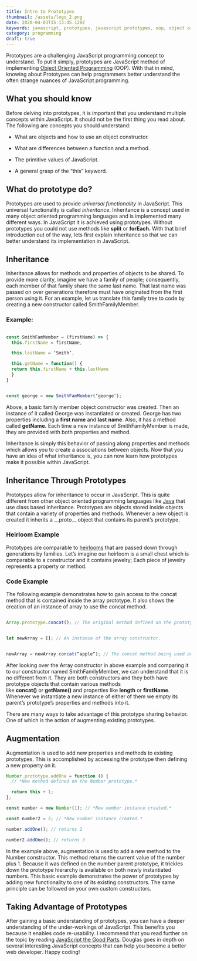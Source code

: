 ```yaml
---
title: Intro to Prototypes
thumbnail: /assets/logo_2.png
date: 2020-04-03T15:13:45.129Z
keywords: javascript, prototypes, javascript prototypes, oop, object oriented, programming, inheritance, augmentation
category: programming
draft: true
---
```


Prototypes are a challenging JavaScript programming concept to understand. To
put it simply, prototypes are JavaScript method of implementing [Object
Oriented
Programming](https://www.educative.io/blog/object-oriented-programming) (OOP).
With that in mind, knowing about Prototypes can help programmers better
understand the often strange nuances of JavaScript programming.

## What you should know

Before delving into prototypes, it is important that you understand multiple concepts within JavaScript. It should not be the first thing you read about. The following are concepts you should understand:

- What are objects and how to use an object constructor.

- What are differences between a function and a method.

- The primitive values of JavaScript.

- A general grasp of the “this” keyword.

## What do prototype do?

Prototypes are used to provide *universal functionality* in JavaScript. This universal functionality is called *inheritance*. Inheritance is a concept used in many object oriented programming languages and is implemented many different ways. In JavaScript it is achieved using prototypes. Without prototypes you could not use methods like **split** or **forEach.** With that brief introduction out of the way, lets first explain inheritance so that we can better understand its implementation in JavaScript.

## Inheritance

Inheritance allows for methods and properties of objects to be shared. To provide more clarity, imagine we have a family of people; consequently, each member of that family share the same last name. That last name was passed on over generations therefore must have originated from the first person using it. For an example, let us translate this family tree to code by creating a new constructor called SmithFamilyMember.

### Example:

```javascript

const SmithFamMember = (firstName) => {
  this.firstName = firstName,

  this.lastName = ‘Smith’,

  this.getName = function() {
  return this.firstName + this.lastName
  }
}


const george = new SmithFamMember(‘george’);

```

Above, a basic family member object constructor was created. Then an instance of it called George was instantiated or created. George has two properties including a **first name** and **last** **name**. Also, it has a method called **getName.** Each time a new instance of SmithFamilyMember is made, they are provided with both properties and method.

Inheritance is simply this behavior of passing along properties and methods which allows you to create a associations between objects. Now that you have an idea of what inheritance is, you can now learn how prototypes make it possible within JavaScript.

## Inheritance Through Prototypes

Prototypes allow for inheritance to occur in JavaScript. This is quite different from other object oriented programming languages like [Java](https://www.upwork.com/resources/java-vs-javascript-what-is-the-difference#:~:text=Java%20follows%20class%20based%20inheritance%E2%80%94a%20top%20down%2C%20hierarchical%2C,inherit%20directly%20from%20other%20objects.) that use class based inheritance. Prototypes are objects stored inside objects that contain a variety of properties and methods. Whenever a new object is created it inherits a \_\_proto\_\_ object that contains its parent’s prototype.

### Heirloom Example

Prototypes are comparable to [heirlooms](https://www.merriam-webster.com/dictionary/heirloom) that are passed down through generations by families. Let’s imagine our heirloom is a small chest which is comparable to a constructor and it contains jewelry; Each piece of jewelry represents a property or method.

### Code Example

The following example demonstrates how to gain access to the concat method that is contained inside the array prototype. It also shows the creation of an instance of array to use the concat method.

```javascript

Array.prototype.concat(); // The original method defined on the prototype.


let newArray = []; // An instance of the array constructor.


newArray = newArray.concat(“apple”); // The concat method being used on the new array.

```

After looking over the Array constructor in above example and comparing it to our constructor named SmithFamilyMember, we can understand that it is no different from it. They are both constructors and they both have prototype objects that contain various methods like **concat()** or **getName()** and properties like **length** or **firstName**. Whenever we instantiate a new instance of either of them we empty its parent’s prototype’s properties and methods into it.

There are many ways to take advantage of this prototype sharing behavior. One of which is the action of augmenting existing prototypes.

## Augmentation

Augmentation is used to add new properties and methods to existing prototypes. This is accomplished by accessing the prototype then defining a new property on it.

```javascript
Number.prototype.addOne = function () {
  // *New method defined on the Number prototype.*

  return this + 1;
};

const number = new Number(1); // *New number instance created.*

const number2 = 2; // *New number instance created.*

number.addOne(); // returns 2

number2.addOne(); // returns 3
```

In the example above, augmentation is used to add a new method to the Number constructor. This method returns the current value of the number plus 1. Because it was defined on the number parent prototype, it trickles down the prototype hierarchy is available on both newly instantiated numbers. This basic example demonstrates the power of prototypes by adding new functionality to one of its existing constructors. The same principle can be followed on your own custom constructors.

## Taking Advantage of Prototypes

After gaining a basic understanding of prototypes, you can have a deeper understanding of the under-workings of JavaScript. This benefits you because it enables code re-usability. I recommend that you read further on the topic by reading [JavaScript the Good Parts](https://www.amazon.ca/JavaScript-Good-Parts-Douglas-Crockford/dp/0596517742). Douglas goes in depth on several interesting JavaScript concepts that can help you become a better web developer. Happy coding!
